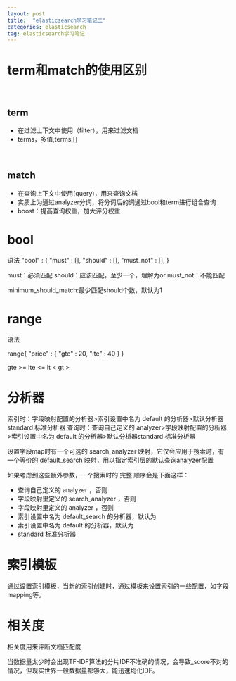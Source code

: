 ```yaml
---
layout: post
title:  "elasticsearch学习笔记二"
categories: elasticsearch
tag: elasticsearch学习笔记
---
```


term和match的使用区别
=======
<br />

term
-------

* 在过滤上下文中使用（filter），用来过滤文档
* terms，多值,terms:[]


<br />

match
-------

* 在查询上下文中使用(query)，用来查询文档
* 实质上为通过analyzer分词，将分词后的词通过bool和term进行组合查询
* boost：提高查询权重，加大评分权重

bool
=======

语法
"bool" : {
      "must" :     [], 
      "should" :   [],
      "must_not" : [],
   }

must：必须匹配
should：应该匹配，至少一个，理解为or
must_not：不能匹配

minimum_should_match:最少匹配should个数，默认为1

range
=======

语法

range{
    "price" : {
        "gte" : 20,
        "lte" : 40
    }
}

gte  >=
lte  <=
lt   <
gt   >


分析器
=======

索引时：字段映射配置的分析器>索引设置中名为 default 的分析器>默认分析器standard 标准分析器
查询时：查询自己定义的 analyzer>字段映射配置的分析器>索引设置中名为 default 的分析器>默认分析器standard 标准分析器

设置字段map时有一个可选的 search_analyzer 映射，它仅会应用于搜索时，有一个等价的 default_search 映射，用以指定索引层的默认查询analyzer配置

如果考虑到这些额外参数，一个搜索时的 完整 顺序会是下面这样：

* 查询自己定义的 analyzer ，否则
* 字段映射里定义的 search_analyzer ，否则
* 字段映射里定义的 analyzer ，否则
* 索引设置中名为 default_search 的分析器，默认为
* 索引设置中名为 default 的分析器，默认为
* standard 标准分析器

索引模板
=======

通过设置索引模板，当新的索引创建时，通过模板来设置索引的一些配置，如字段mapping等。

相关度
=======

相关度用来评断文档匹配度

当数据量太少时会出现TF-IDF算法的分片IDF不准确的情况，会导致_score不对的情况，但现实世界一般数据量都够大，能迅速均化IDF。